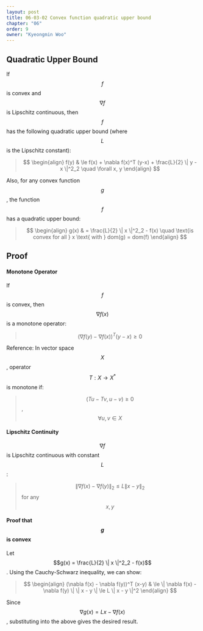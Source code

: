 ```yaml
---
layout: post
title: 06-03-02 Convex function quadratic upper bound
chapter: "06"
order: 9
owner: "Kyeongmin Woo"
---
```


## Quadratic Upper Bound
If $$f$$ is convex and $$\nabla f$$ is Lipschitz continuous, then $$f$$ has the following quadratic upper bound (where $$L$$ is the Lipschitz constant):

> $$ \begin{align}
f(y) & \le f(x) + \nabla f(x)^T (y-x) + \frac{L}{2} \| y - x \|^2_2 \quad \forall x, y
\end{align} $$

Also, for any convex function $$g$$, the function $$f$$ has a quadratic upper bound:

> $$ \begin{align}
g(x) & = \frac{L}{2} \| x \|^2_2 - f(x) \quad \text{is convex for all } x \text{ with } dom(g) = dom(f)
\end{align} $$

## Proof

#### Monotone Operator
If $$f$$ is convex, then $$\nabla f(x)$$ is a monotone operator:

> $$(\nabla f(y) - \nabla f(x))^T (y-x) \ge 0$$

Reference: In vector space $$X$$, operator $$T : X \to X^*$$ is monotone if:
> $$(Tu - Tv, u-v) \ge 0$$, $$\forall u, v \in X$$

#### Lipschitz Continuity
$$\nabla f$$ is Lipschitz continuous with constant $$L$$:
>$$ \| \nabla f(x) - \nabla f(y) \|_2 \le L \| x - y \|_2 $$ for any $$x, y$$

#### Proof that $$g$$ is convex
Let $$g(x) = \frac{L}{2} \| x \|^2_2 - f(x)$$. Using the Cauchy-Schwarz inequality, we can show:
> $$ \begin{align}
(\nabla f(x) - \nabla f(y))^T (x-y) & \le \| \nabla f(x) - \nabla f(y) \| \| x - y \| \le L \| x - y \|^2
\end{align} $$

Since $$\nabla g(x) = Lx - \nabla f(x)$$, substituting into the above gives the desired result.